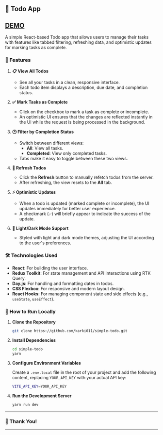 ## 📝 Todo App

## [DEMO](https://simple-todo-rdmsuzifl-subash-karkis-projects.vercel.app/)

A simple React-based Todo app that allows users to manage their tasks with features like tabbed filtering, refreshing data, and optimistic updates for marking tasks as complete.

### 🚀 Features

1. **📋 View All Todos**
   - See all your tasks in a clean, responsive interface.
   - Each todo item displays a description, due date, and completion status.

2. **✅ Mark Tasks as Complete**
   - Click on the checkbox to mark a task as complete or incomplete.
   - An optimistic UI ensures that the changes are reflected instantly in the UI while the request is being processed in the background.

3. **🕒 Filter by Completion Status**
   - Switch between different views:
     - **All**: View all tasks.
     - **Completed**: View only completed tasks.
   - Tabs make it easy to toggle between these two views.

4. **🔄 Refresh Todos**
   - Click the **Refresh** button to manually refetch todos from the server.
   - After refreshing, the view resets to the **All** tab.

5. **⚡ Optimistic Updates**
   - When a todo is updated (marked complete or incomplete), the UI updates immediately for better user experience.
   - A checkmark (`✅`) will briefly appear to indicate the success of the update.

6. **🎨 Light/Dark Mode Support**
   - Styled with light and dark mode themes, adjusting the UI according to the user's preferences.

### 🛠️ Technologies Used

- **React**: For building the user interface.
- **Redux Toolkit**: For state management and API interactions using RTK Query.
- **Day.js**: For handling and formatting dates in todos.
- **CSS Flexbox**: For responsive and modern layout design.
- **React Hooks**: For managing component state and side effects (e.g., `useState`, `useEffect`).

### 🚧 How to Run Locally

1. **Clone the Repository**
   ```bash
   git clone https://github.com/karki011/simple-todo.git
   ```

2. **Install Dependencies**
   ```bash
   cd simple-todo
   yarn
   ```

3. **Configure Environment Variables**

   Create a `.env.local` file in the root of your project and add the following content, replacing `YOUR_API_KEY` with your actual API key:
   
   ```bash
   VITE_API_KEY=YOUR_API_KEY
   ```

4. **Run the Development Server**
   ```bash
   yarn run dev
   ```
---

### 🎉 Thank You!

---
